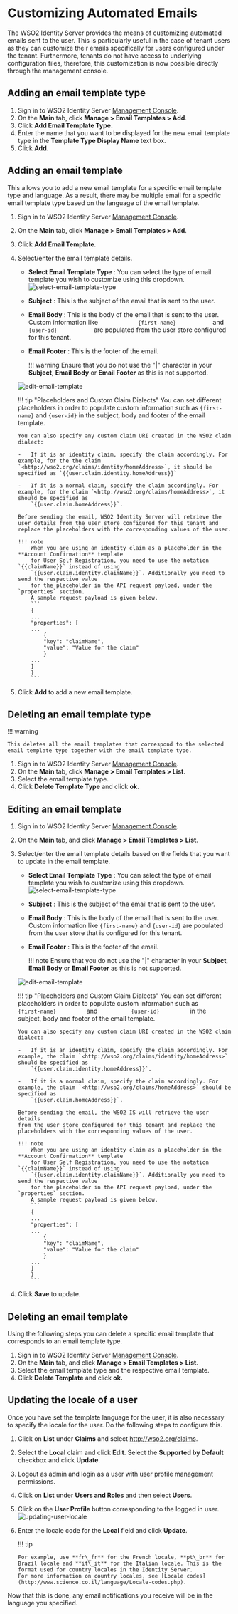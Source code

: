 # Customizing Automated Emails

The WSO2 Identity Server provides the means of customizing automated emails sent to the user. This is particularly useful in the case of tenant users as they can customize their emails specifically for
users configured under the tenant. Furthermore, tenants do not have access to underlying configuration files, therefore, this customization is now possible directly through the management console.

## Adding an email template type

1.  Sign in to WSO2 Identity Server [Management Console](../../setup/getting-started-with-the-management-console).
2.  On the **Main** tab, click **Manage > Email Templates > Add**.
3.  Click **Add Email Template Type.**
4.  Enter the name that you want to be displayed for the new email
    template type in the **Template Type Display Name** text box.
5.  Click **Add.**

## Adding an email template

This allows you to add a new email template for a specific email template type and language. As a result, there may be multiple email for a specific email template type based on the language of the email
template.

1.  Sign in to WSO2 Identity Server [Management Console](../../setup/getting-started-with-the-management-console).
2.  On the **Main** tab, click **Manage > Email Templates > Add**.
3.  Click **Add Email Template**.
4.  Select/enter the email template details.  

    -   **Select Email Template Type** : You can select the type of
        email template you wish to customize using this dropdown.  
        ![select-email-template-type](../assets/img/using-wso2-identity-server/select-email-template-type.png)
    -   **Subject** : This is the subject of the email that is sent to
        the user.
    -   **Email Body** : This is the body of the email that is sent to
        the user. Custom information like
        `             {first-name}            ` and
        `             {user-id}            ` are populated from the user
        store configured for this tenant.
    -   **Email Footer** : This is the footer of the email.

        !!! warning
            Ensure that you do not use the "\|" character in your
            **Subject**, **Email Body** or **Email Footer** as this is not
            supported.
        

    ![edit-email-template](../assets/img/using-wso2-identity-server/edit-email-template.png) 

      
    !!! tip "Placeholders and Custom Claim Dialects"
        You can set different placeholders in order to populate custom information such as `{first-name}` and `{user-id}` in the subject, body and footer of the email template.
    
        You can also specify any custom claim URI created in the WSO2 claim dialect:
    
        -   If it is an identity claim, specify the claim accordingly. For example, for the the claim `<http://wso2.org/claims/identity/homeAddress>`, it should be specified as `{{user.claim.identity.homeAddress}}`
    
        -   If it is a normal claim, specify the claim accordingly. For example, for the claim `<http://wso2.org/claims/homeAddress>`, it should be specified as
            `{{user.claim.homeAddress}}`.
    
        Before sending the email, WSO2 Identity Server will retrieve the user details from the user store configured for this tenant and replace the placeholders with the corresponding values of the user.
        
        !!! note
            When you are using an identity claim as a placeholder in the **Account Confirmation** template
            for User Self Registration, you need to use the notation `{{claimName}}` instead of using 
            `{{user.claim.identity.claimName}}`. Additionally you need to send the respective value 
            for the placeholder in the API request payload, under the `properties` section. 
            A sample request payload is given below.
            ```
            {
            ...
            "properties": [
            ...
                {
                "key": "claimName",
                "value": "Value for the claim"
                }
            ...
            ]
            }
            ```
    

5.  Click **Add** to add a new email template.

## Deleting an email template type

!!! warning
    
    This deletes all the email templates that correspond to the selected email template type together with the email template type.
    

1.  Sign in to WSO2 Identity Server [Management Console](../../setup/getting-started-with-the-management-console).
2.  On the **Main** tab, click **Manage > Email Templates > List**.
3.  Select the email template type.
4.  Click **Delete Template Type** and click **ok.**

## Editing an email template

1.  Sign in to WSO2 Identity Server [Management Console](../../setup/getting-started-with-the-management-console).
2.  On the **Main** tab, and click **Manage > Email Templates > List**.
3.  Select/enter the email template details based on the fields that you
    want to update in the email template.  

    -   **Select Email Template Type** : You can select the type of email template you wish to customize using this dropdown.  
        ![select-email-template-type](../assets/img/using-wso2-identity-server/select-email-template-type.png)
    -   **Subject** : This is the subject of the email that is sent to the user.
    -   **Email Body** : This is the body of the email that is sent to the user. Custom information like `{first-name}` and `{user-id}` are populated from the user store that is configured for this tenant.
    -   **Email Footer** : This is the footer of the email.

        !!! note
            Ensure that you do not use the "\|" character in your
            **Subject**, **Email Body** or **Email Footer** as this is not
            supported.
        

    ![edit-email-template](../assets/img/using-wso2-identity-server/edit-email-template.png) 

    !!! tip "Placeholders and Custom Claim Dialects"
        You can set different placeholders in order to populate
        custom information such as `           {first-name}          ` and
        `           {user-id}          ` in the subject, body and footer of
        the email template.
    
        You can also specify any custom claim URI created in the WSO2 claim
        dialect:
    
        -   If it is an identity claim, specify the claim accordingly. For example, the claim `<http://wso2.org/claims/identity/homeAddress>` should be specified as
            `{{user.claim.identity.homeAddress}}`.
    
        -   If it is a normal claim, specify the claim accordingly. For example, the claim `<http://wso2.org/claims/homeAddress>` should be specified as
            `{{user.claim.homeAddress}}`.
    
        Before sending the email, the WSO2 IS will retrieve the user details
        from the user store configured for this tenant and replace the
        placeholders with the corresponding values of the user.
        
        !!! note
            When you are using an identity claim as a placeholder in the **Account Confirmation** template
            for User Self Registration, you need to use the notation `{{claimName}}` instead of using 
            `{{user.claim.identity.claimName}}`. Additionally you need to send the respective value 
            for the placeholder in the API request payload, under the `properties` section. 
            A sample request payload is given below.
            ```
            {
            ...
            "properties": [
            ...
                {
                "key": "claimName",
                "value": "Value for the claim"
                }
            ...
            ]
            }
            ```
    

4.  Click **Save** to update.

## Deleting an email template

Using the following steps you can delete a specific email template that
corresponds to an email template type.

1.  Sign in to WSO2 Identity Server [Management Console](../../setup/getting-started-with-the-management-console).
2.  On the **Main** tab, and click **Manage > Email Templates > List**.
3.  Select the email template type and the respective email template.
4.  Click **Delete Template** and click **ok.**

## Updating the locale of a user

Once you have set the template language for the user, it is also necessary to specify the locale for the user. Do the following steps to configure this.

1.  Click on **List** under **Claims** and select <http://wso2.org/claims>.
2.  Select the **Local** claim and click **Edit**. Select the **Supported by Default** checkbox and click **Update**.
3.  Logout as admin and login as a user with user profile management permissions.
4.  Click on **List** under **Users and Roles** and then select **Users**.
5.  Click on the **User Profile** button corresponding to the logged in user.  
    ![updating-user-locale](../assets/img/using-wso2-identity-server/updating-user-locale.png) 
6.  Enter the locale code for the **Local** field and click **Update**.

    !!! tip
    
        For example, use **fr\_fr** for the French locale, **pt\_br** for Brazil locale and **it\_it** for the Italian locale. This is the format used for country locales in the Identity Server.
        For more information on country locales, see [Locale codes](http://www.science.co.il/language/Locale-codes.php).
    

Now that this is done, any email notifications you receive will be in the language you specified.
